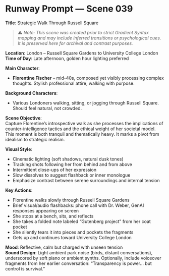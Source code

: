 # Runway Prompt — Scene 039
**Title**: Strategic Walk Through Russell Square  

> ⚠️ *Note: This scene was created prior to strict Gradient Syntax mapping and may include inferred transitions or psychological cues. It is preserved here for archival and contrast purposes.*

**Location**: London – Russell Square Gardens to University College London  
**Time of Day**: Late afternoon, golden hour lighting preferred

**Main Character**:  
- **Florentine Fischer** – mid-40s, composed yet visibly processing complex thoughts. Stylish professional attire, walking with purpose.

**Background Characters**:  
- Various Londoners walking, sitting, or jogging through Russell Square. Should feel natural, not crowded.

**Scene Objective**:  
Capture Florentine’s introspective walk as she processes the implications of counter-intelligence tactics and the ethical weight of her societal model. This moment is both tranquil and thematically heavy. It marks a pivot from idealism to strategic realism.

**Visual Style**:  
- Cinematic lighting (soft shadows, natural dusk tones)  
- Tracking shots following her from behind and from above  
- Intermittent close-ups of her expression  
- Slow dissolves to suggest flashback or inner monologue  
- Emphasize contrast between serene surroundings and internal tension

**Key Actions**:  
- Florentine walks slowly through Russell Square Gardens  
- Brief visual/audio flashbacks: phone call with Dr. Weber, GenAI responses appearing on screen  
- She stops at a bench, sits, and reflects  
- She takes a folded note labeled “Gutenberg project” from her coat pocket  
- She silently tears it into pieces and pockets the fragments  
- Gets up and continues toward University College London

**Mood**: Reflective, calm but charged with unseen tension  
**Sound Design**: Light ambient park noise (birds, distant conversations), underscored by soft piano or ambient synths. Optionally, include voiceover fragments from her earlier conversation: “Transparency is power… but control is survival.”


